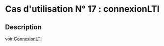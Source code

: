 
# Cas d'utilisation N° 17 :  connexionLTI



##	Description

voir [ConnexionLTI](../Utilisateur/connexionLTI.md)
